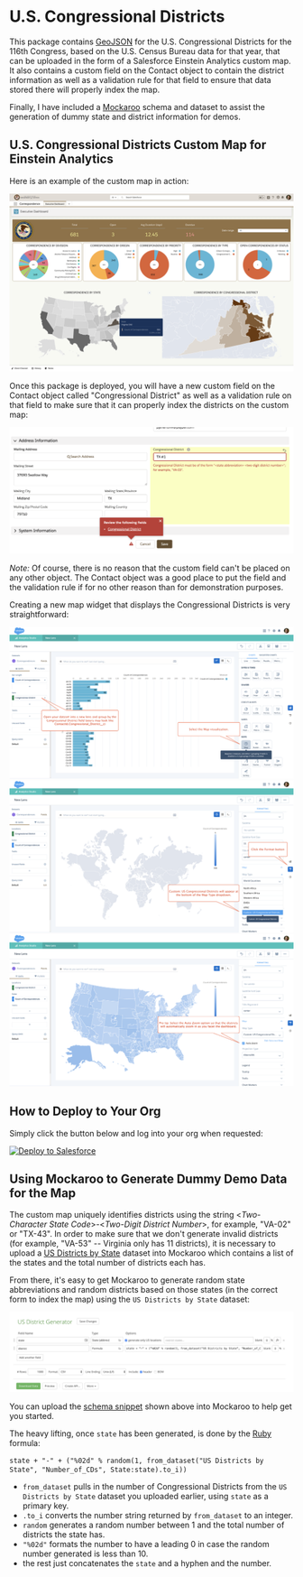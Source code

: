 # U.S. Congressional Districts

This package contains [GeoJSON](https://en.wikipedia.org/wiki/GeoJSON) for the U.S. Congressional Districts for the 116th Congress, based on the U.S. Census Bureau data for that year, that can be uploaded in the form of a Salesforce Einstein Analytics custom map. It also contains a custom field on the Contact object to contain the district information as well as a validation rule for that field to ensure that data stored there will properly index the map.

Finally, I have included a [Mockaroo](http://mockaroo.com) schema and dataset to assist the generation of dummy state and district information for demos.


## U.S. Congressional Districts Custom Map for Einstein Analytics

Here is an example of the custom map in action:

![Congressional Districts on Dashboard](/images/Dashboard.png)

Once this package is deployed, you will have a new custom field on the Contact object called "Congressional District" as well as a validation rule on that field to make sure that it can properly index the districts on the custom map:

![Validation Rule](/images/Validation.png)

*Note:* Of course, there is no reason that the custom field can't be placed on any other object. The Contact object was a good place to put the field and the validation rule if for no other reason than for demonstration purposes.

Creating a new map widget that displays the Congressional Districts is very straightforward:

![Congressional District Lens](/images/CD_Lens.png)
![Custom Map Lens](/images/CD_Lens_Custom_Map.png)
![Final Map](/images/CD_Map.png)


## How to Deploy to Your Org

Simply click the button below and log into your org when requested:

<a href="https://githubsfdeploy.herokuapp.com">
  <img alt="Deploy to Salesforce"
       src="https://raw.githubusercontent.com/afawcett/githubsfdeploy/master/src/main/webapp/resources/img/deploy.png">
</a>


## Using Mockaroo to Generate Dummy Demo Data for the Map

The custom map uniquely identifies districts using the string <*Two-Character State Code*>-<*Two-Digit District Number*>, for example, "VA-02" or "TX-43". In order to make sure that we don't generate invalid districts (for example, "VA-53" -- Virginia only has 11 districts), it is necessary to upload a [US Districts by State](/mockaroo/US%20Districts%20by%20State.csv) dataset into Mockaroo which contains a list of the states and the total number of districts each has.

From there, it's easy to get Mockaroo to generate random state abbreviations and random districts based on those states (in the correct form to index the map) using the `US Districts by State` dataset:

![Schema Snippet](/images/Mockaroo_Schema.png)

You can upload the [schema snippet](/mockaroo/US%20District%20Generator.schema.json) shown above into Mockaroo to help get you started.

The heavy lifting, once `state` has been generated, is done by the [Ruby](https://www.ruby-lang.org/en/) formula:
```
state + "-" + ("%02d" % random(1, from_dataset("US Districts by State", "Number_of_CDs", State:state).to_i))
```
- `from_dataset` pulls in the number of Congressional Districts from the `US Districts by State` dataset you uploaded earlier, using `state` as a primary key.
- `.to_i` converts the number string returned by `from_dataset` to an integer.
- `random` generates a random number between 1 and the total number of districts the state has.
- `"%02d"` formats the number to have a leading 0 in case the random number generated is less than 10.
- the rest just concatenates the `state` and a hyphen and the number.

